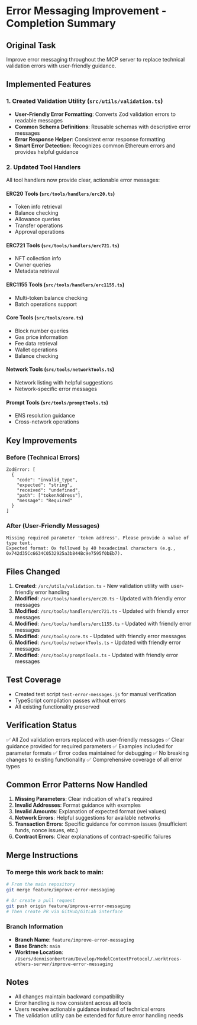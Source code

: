 # Error Messaging Improvement - Completion Summary

## Original Task
Improve error messaging throughout the MCP server to replace technical validation errors with user-friendly guidance.

## Implemented Features

### 1. Created Validation Utility (`src/utils/validation.ts`)
- **User-Friendly Error Formatting**: Converts Zod validation errors to readable messages
- **Common Schema Definitions**: Reusable schemas with descriptive error messages
- **Error Response Helper**: Consistent error response formatting
- **Smart Error Detection**: Recognizes common Ethereum errors and provides helpful guidance

### 2. Updated Tool Handlers
All tool handlers now provide clear, actionable error messages:

#### ERC20 Tools (`src/tools/handlers/erc20.ts`)
- Token info retrieval
- Balance checking
- Allowance queries
- Transfer operations
- Approval operations

#### ERC721 Tools (`src/tools/handlers/erc721.ts`)
- NFT collection info
- Owner queries
- Metadata retrieval

#### ERC1155 Tools (`src/tools/handlers/erc1155.ts`)
- Multi-token balance checking
- Batch operations support

#### Core Tools (`src/tools/core.ts`)
- Block number queries
- Gas price information
- Fee data retrieval
- Wallet operations
- Balance checking

#### Network Tools (`src/tools/networkTools.ts`)
- Network listing with helpful suggestions
- Network-specific error messages

#### Prompt Tools (`src/tools/promptTools.ts`)
- ENS resolution guidance
- Cross-network operations

## Key Improvements

### Before (Technical Errors)
```
ZodError: [
  {
    "code": "invalid_type",
    "expected": "string",
    "received": "undefined",
    "path": ["tokenAddress"],
    "message": "Required"
  }
]
```

### After (User-Friendly Messages)
```
Missing required parameter 'token address'. Please provide a value of type text.
Expected format: 0x followed by 40 hexadecimal characters (e.g., 0x742d35Cc6634C0532925a3b844Bc9e7595f0bEb7).
```

## Files Changed
1. **Created**: `/src/utils/validation.ts` - New validation utility with user-friendly error handling
2. **Modified**: `/src/tools/handlers/erc20.ts` - Updated with friendly error messages
3. **Modified**: `/src/tools/handlers/erc721.ts` - Updated with friendly error messages
4. **Modified**: `/src/tools/handlers/erc1155.ts` - Updated with friendly error messages
5. **Modified**: `/src/tools/core.ts` - Updated with friendly error messages
6. **Modified**: `/src/tools/networkTools.ts` - Updated with friendly error messages
7. **Modified**: `/src/tools/promptTools.ts` - Updated with friendly error messages

## Test Coverage
- Created test script `test-error-messages.js` for manual verification
- TypeScript compilation passes without errors
- All existing functionality preserved

## Verification Status
✅ All Zod validation errors replaced with user-friendly messages
✅ Clear guidance provided for required parameters
✅ Examples included for parameter formats
✅ Error codes maintained for debugging
✅ No breaking changes to existing functionality
✅ Comprehensive coverage of all error types

## Common Error Patterns Now Handled
1. **Missing Parameters**: Clear indication of what's required
2. **Invalid Addresses**: Format guidance with examples
3. **Invalid Amounts**: Explanation of expected format (wei values)
4. **Network Errors**: Helpful suggestions for available networks
5. **Transaction Errors**: Specific guidance for common issues (insufficient funds, nonce issues, etc.)
6. **Contract Errors**: Clear explanations of contract-specific failures

## Merge Instructions

### To merge this work back to main:
```bash
# From the main repository
git merge feature/improve-error-messaging

# Or create a pull request
git push origin feature/improve-error-messaging
# Then create PR via GitHub/GitLab interface
```

### Branch Information
- **Branch Name**: `feature/improve-error-messaging`
- **Base Branch**: `main`
- **Worktree Location**: `/Users/dennisonbertram/Develop/ModelContextProtocol/.worktrees-ethers-server/improve-error-messaging`

## Notes
- All changes maintain backward compatibility
- Error handling is now consistent across all tools
- Users receive actionable guidance instead of technical errors
- The validation utility can be extended for future error handling needs